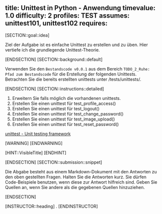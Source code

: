 title: Unittest in Python - Anwendung
timevalue: 1.0
difficulty: 2
profiles: TEST
assumes: unittest101, unittest102
requires:
---
[SECTION::goal::idea]

Ziel der Aufgabe ist es einfache Unittest zu erstellen und zu üben.
Hier vertiefe ich die grundlegende Unittest-Theorie.

[ENDSECTION]
[SECTION::background::default]

Verwenden Sie den `Bestandscode v0.0.1` aus dem Bereich `TODO_2_Ruhe: Pfad zum Bestandscode` für die Erstellung der folgenden Unittests. Betrachten Sie die bereits erstellten unittests unter /tests/unittests/.

[ENDSECTION]
[SECTION::instructions::detailed]

1. Erweitern Sie falls möglich die vorhandenen unittests.
2. Erstellen Sie einen unittest für test_profile_access()
3. Erstellen Sie einen unittest für test_logout()
4. Erstellen Sie einen unittest für test_change_password()
5. Erstellen Sie einen unittest für test_image_upload()
6. Erstellen Sie einen unittest für test_reset_password()

[unittest - Unit testing framework](https://docs.python.org/3.10/library/unittest.html)

[WARNING]
[ENDWARNING]

[HINT::VisibleTitle]
[ENDHINT]

[ENDSECTION]
[SECTION::submission::snippet]

Die Abgabe besteht aus einem Markdown-Dokument mit den Antworten zu den oben gestellten Fragen.
Halten Sie die Antworten kurz.
Sie dürfen Code-Beispiele benutzen, wenn diese zur Antwort hilfreich sind.
Geben Sie Quellen an, wenn Sie andere als die gegebenen Quellen hinzuziehen.

[ENDSECTION]

[INSTRUCTOR::heading]
.
[ENDINSTRUCTOR]
